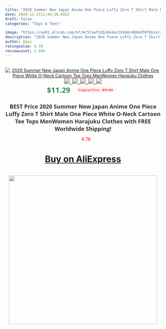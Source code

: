 ```yaml
---
title: "2020 Summer New Japan Anime One Piece Luffy Zoro T Shirt Male One Piece White O-Neck Cartoon Tee Tops MenWomen Harajuku Clothes"
date: 2020-11-1T11:40:36.892Z
draft: false
categories: "Tops & Tees"

image: "https://ae01.alicdn.com/kf/Hc57aaf52b2de4ac29168c48b6df0fbb1e/2020-Summer-New-Japan-Anime-One-Piece-Luffy-Zoro-T-Shirt-Male-One-Piece-White-O.jpg"
description: "2020 Summer New Japan Anime One Piece Luffy Zoro T Shirt Male One Piece White O-Neck Cartoon Tee Tops MenWomen Harajuku Clothes"
author: Agus
ratingvalue: 4.78
reviewcount: 2.444
---
```

<br>
<div style="text-align: center;">
<a href="https://s.click.aliexpress.com/e/_A1ONLX" target="_blank" rel="nofollow noopener noreferrer"><img alt="2020 Summer New Japan Anime One Piece Luffy Zoro T Shirt Male One Piece White O-Neck Cartoon Tee Tops MenWomen Harajuku Clothes" class="magnifier-image" src="https://ae01.alicdn.com/kf/Hc57aaf52b2de4ac29168c48b6df0fbb1e/2020-Summer-New-Japan-Anime-One-Piece-Luffy-Zoro-T-Shirt-Male-One-Piece-White-O.jpg_640x640.jpg">
<br>
<img style="border:1px solid salmon" src="https://ae01.alicdn.com/kf/Hc57aaf52b2de4ac29168c48b6df0fbb1e/2020-Summer-New-Japan-Anime-One-Piece-Luffy-Zoro-T-Shirt-Male-One-Piece-White-O.jpg_120x120.jpg">&nbsp;&nbsp;<img style="border:1px solid salmon" src="https://ae01.alicdn.com/kf/H61b577eec3d0470ebe6ea43958429c33A/2020-Summer-New-Japan-Anime-One-Piece-Luffy-Zoro-T-Shirt-Male-One-Piece-White-O.jpg_120x120.jpg">&nbsp;&nbsp;<img style="border:1px solid salmon" src="https://ae01.alicdn.com/kf/Hfa08823462bc423dbf743be4d3a930e7D/2020-Summer-New-Japan-Anime-One-Piece-Luffy-Zoro-T-Shirt-Male-One-Piece-White-O.jpg_120x120.jpg">&nbsp;&nbsp;<img style="border:1px solid salmon" src="https://ae01.alicdn.com/kf/H602f27073ad945988af2df7f0bc13dec3/2020-Summer-New-Japan-Anime-One-Piece-Luffy-Zoro-T-Shirt-Male-One-Piece-White-O.jpg_120x120.jpg">&nbsp;&nbsp;<img style="border:1px solid salmon" src="https://ae01.alicdn.com/kf/H9ea2629366da405c92dfb46286d918c2Y/2020-Summer-New-Japan-Anime-One-Piece-Luffy-Zoro-T-Shirt-Male-One-Piece-White-O.jpg_120x120.jpg"></a></div><br0>
<div style="text-align: center;"><span style="background-color: white; border: 0px; box-sizing: border-box; color: seagreen; display: inline-block; font-family: &quot;open sans&quot; , &quot;arial&quot; , &quot;helvetica&quot; , sans-serif , &quot;heiti&quot;; font-size: 24px; font-stretch: inherit; font-weight: 700; line-height: inherit; margin: 0px 10px 0px 0px; padding: 0px; vertical-align: middle;">$11.29 </span>
<span style="background: rgb(255 , 241 , 241); border-radius: 3px; border: 0px; box-sizing: border-box; color: #ff4747; display: inline-block; font-family: inherit; font-size: 12px; font-stretch: inherit; font-style: inherit; font-variant: inherit; font-weight: 600; line-height: inherit; margin: 0px; padding: 2px 5px; transform: scale(0.9); vertical-align: middle;">Original Price : <b style="text-decoration: line-through;">$11.29 </b> &nbsp;&nbsp;</span></div>
<h1 style="color: #333333; display: inline-block; font-family: &quot;open sans&quot; , &quot;arial&quot; , &quot;helvetica&quot; , sans-serif , &quot;heiti&quot;; font-size: 18px; font-stretch: inherit; font-weight: 700; text-align: center;">BEST Price 2020 Summer New Japan Anime One Piece Luffy Zoro T Shirt Male One Piece White O-Neck Cartoon Tee Tops MenWomen Harajuku Clothes with FREE Worldwide Shipping!</h1>
<div style="color: #ff4747; text-align: center;">
<img src="https://4.bp.blogspot.com/-M0ZcTcb-5uY/XleCXlxnR4I/AAAAAAAAAEc/OrjgMkXV1oMQFaCRZj5HQwOCBcu3w1FegCPcBGAYYCw/s1600/star.png" style="height: 15px;">&nbsp;<b>4.78</b></div>
<div class="button_cont" align="center"><a class="buynow_a" href="https://s.click.aliexpress.com/e/_A1ONLX" target="_blank" rel="nofollow noopener noreferrer"><H1>Buy on AliExpress</H1></a></div><br>
<div class="separator" style="clear: both; text-align: center;">
<img src="https://lh3.googleusercontent.com/-pTy5HemUv9M/XlePHvY0dAI/AAAAAAAAAE4/0nX5iRUoIWY8eMW9Dpxeirr157OZliDIgCLcBGAsYHQ/s1600/badge.gif" width="480">
</div>
